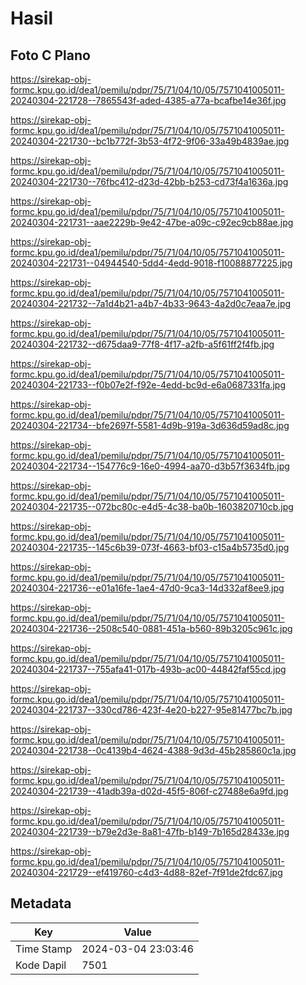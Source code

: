# Hasil

## Foto C Plano

https://sirekap-obj-formc.kpu.go.id/dea1/pemilu/pdpr/75/71/04/10/05/7571041005011-20240304-221728--7865543f-aded-4385-a77a-bcafbe14e36f.jpg

https://sirekap-obj-formc.kpu.go.id/dea1/pemilu/pdpr/75/71/04/10/05/7571041005011-20240304-221730--bc1b772f-3b53-4f72-9f06-33a49b4839ae.jpg

https://sirekap-obj-formc.kpu.go.id/dea1/pemilu/pdpr/75/71/04/10/05/7571041005011-20240304-221730--76fbc412-d23d-42bb-b253-cd73f4a1636a.jpg

https://sirekap-obj-formc.kpu.go.id/dea1/pemilu/pdpr/75/71/04/10/05/7571041005011-20240304-221731--aae2229b-9e42-47be-a09c-c92ec9cb88ae.jpg

https://sirekap-obj-formc.kpu.go.id/dea1/pemilu/pdpr/75/71/04/10/05/7571041005011-20240304-221731--04944540-5dd4-4edd-9018-f10088877225.jpg

https://sirekap-obj-formc.kpu.go.id/dea1/pemilu/pdpr/75/71/04/10/05/7571041005011-20240304-221732--7a1d4b21-a4b7-4b33-9643-4a2d0c7eaa7e.jpg

https://sirekap-obj-formc.kpu.go.id/dea1/pemilu/pdpr/75/71/04/10/05/7571041005011-20240304-221732--d675daa9-77f8-4f17-a2fb-a5f61ff2f4fb.jpg

https://sirekap-obj-formc.kpu.go.id/dea1/pemilu/pdpr/75/71/04/10/05/7571041005011-20240304-221733--f0b07e2f-f92e-4edd-bc9d-e6a0687331fa.jpg

https://sirekap-obj-formc.kpu.go.id/dea1/pemilu/pdpr/75/71/04/10/05/7571041005011-20240304-221734--bfe2697f-5581-4d9b-919a-3d636d59ad8c.jpg

https://sirekap-obj-formc.kpu.go.id/dea1/pemilu/pdpr/75/71/04/10/05/7571041005011-20240304-221734--154776c9-16e0-4994-aa70-d3b57f3634fb.jpg

https://sirekap-obj-formc.kpu.go.id/dea1/pemilu/pdpr/75/71/04/10/05/7571041005011-20240304-221735--072bc80c-e4d5-4c38-ba0b-1603820710cb.jpg

https://sirekap-obj-formc.kpu.go.id/dea1/pemilu/pdpr/75/71/04/10/05/7571041005011-20240304-221735--145c6b39-073f-4663-bf03-c15a4b5735d0.jpg

https://sirekap-obj-formc.kpu.go.id/dea1/pemilu/pdpr/75/71/04/10/05/7571041005011-20240304-221736--e01a16fe-1ae4-47d0-9ca3-14d332af8ee9.jpg

https://sirekap-obj-formc.kpu.go.id/dea1/pemilu/pdpr/75/71/04/10/05/7571041005011-20240304-221736--2508c540-0881-451a-b560-89b3205c961c.jpg

https://sirekap-obj-formc.kpu.go.id/dea1/pemilu/pdpr/75/71/04/10/05/7571041005011-20240304-221737--755afa41-017b-493b-ac00-44842faf55cd.jpg

https://sirekap-obj-formc.kpu.go.id/dea1/pemilu/pdpr/75/71/04/10/05/7571041005011-20240304-221737--330cd786-423f-4e20-b227-95e81477bc7b.jpg

https://sirekap-obj-formc.kpu.go.id/dea1/pemilu/pdpr/75/71/04/10/05/7571041005011-20240304-221738--0c4139b4-4624-4388-9d3d-45b285860c1a.jpg

https://sirekap-obj-formc.kpu.go.id/dea1/pemilu/pdpr/75/71/04/10/05/7571041005011-20240304-221739--41adb39a-d02d-45f5-806f-c27488e6a9fd.jpg

https://sirekap-obj-formc.kpu.go.id/dea1/pemilu/pdpr/75/71/04/10/05/7571041005011-20240304-221739--b79e2d3e-8a81-47fb-b149-7b165d28433e.jpg

https://sirekap-obj-formc.kpu.go.id/dea1/pemilu/pdpr/75/71/04/10/05/7571041005011-20240304-221729--ef419760-c4d3-4d88-82ef-7f91de2fdc67.jpg


## Metadata

| Key        | Value               |
| ---------- | ------------------- |
| Time Stamp | 2024-03-04 23:03:46 |
| Kode Dapil | 7501                |



